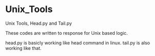 Unix_Tools
==========

Unix Tools, Head.py and Tail.py

These codes are written to response for Unix based logic. 

head.py is basicly working like head command in linux.
tail.py is also working like that.
